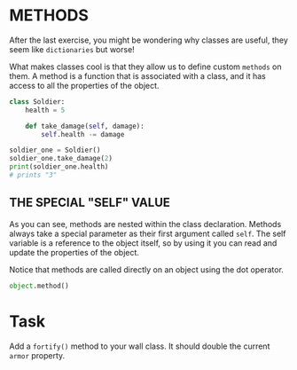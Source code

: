 # METHODS

After the last exercise, you might be wondering why classes are useful, they seem like `dictionaries` but worse!

What makes classes cool is that they allow us to define custom `methods` on them. A method is a function that is associated with a class, and it has access to all the properties of the object.

```python
class Soldier:
    health = 5

    def take_damage(self, damage):
        self.health -= damage

soldier_one = Soldier()
soldier_one.take_damage(2)
print(soldier_one.health)
# prints "3"
```

## THE SPECIAL "SELF" VALUE


As you can see, methods are nested within the class declaration. Methods always take a special parameter as their first argument called `self`. The self variable is a reference to the object itself, so by using it you can read and update the properties of the object.

Notice that methods are called directly on an object using the dot operator.

```python
object.method()
```

# Task

Add a `fortify()` method to your wall class. It should double the current `armor` property.

